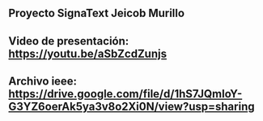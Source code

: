 ## Proyecto SignaText Jeicob Murillo



## Video de presentación: https://youtu.be/aSbZcdZunjs

## Archivo ieee: https://drive.google.com/file/d/1hS7JQmIoY-G3YZ6oerAk5ya3v8o2Xi0N/view?usp=sharing
